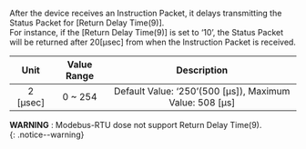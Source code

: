 After the device receives an Instruction Packet, it delays transmitting the Status Packet for [Return Delay Time(9)].  
For instance, if the [Return Delay Time(9)] is set to ‘10’, the Status Packet will be returned after 20[μsec] from when the Instruction Packet is received.

|   Unit   | Value Range |                       Description                       |
|:--------:|:-----------:|:-------------------------------------------------------:|
| 2 [μsec] |   0 ~ 254   | Default Value: ‘250’(500 [μs]), Maximum Value: 508 [μs] |


**WARNING** : Modebus-RTU dose not support Return Delay Time(9).    
{: .notice--warning}
